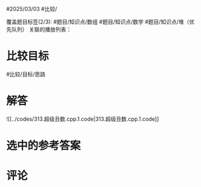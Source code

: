 #2025/03/03 #比较/

覆盖题目标签(2/3):   #题目/知识点/数组 #题目/知识点/数学 #题目/知识点/堆（优先队列） 
关联的播放列表：

# 比较目标

#比较/目标/思路 

# 解答

![[../codes/313.超级丑数.cpp.1.code|313.超级丑数.cpp.1.code]]

# 选中的参考答案



# 评论
